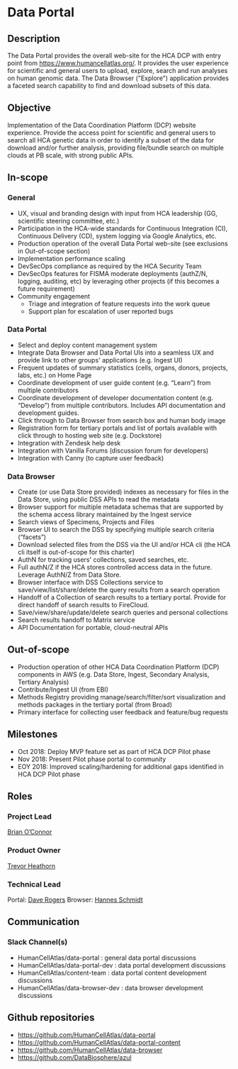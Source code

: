 # Data Portal


## Description
The Data Portal provides the overall web-site for the HCA DCP with entry point from https://www.humancellatlas.org/. It provides the user experience for scientific and general users to upload, explore, search and run analyses on human genomic data. The Data Browser ("Explore") application provides a faceted search capability to find and download subsets of this data.

## Objective
Implementation of the Data Coordination Platform (DCP) website experience. Provide the access point for scientific and general users to search all HCA genetic data in order to identify a subset of the data for download and/or further analysis, providing file/bundle search on multiple clouds at PB scale, with strong public APIs.

## In-scope
### General
* UX, visual and branding design with input from HCA leadership (GG, scientific steering committee, etc.)
* Participation in the HCA-wide standards for Continuous Integration (CI), Continuous Delivery (CD), system logging via Google Analytics, etc.
* Production operation of the overall Data Portal web-site (see exclusions in Out-of-scope section)
* Implementation performance scaling
* DevSecOps compliance as required by the HCA Security Team
* DevSecOps features for FISMA moderate deployments (authZ/N, logging, auditing, etc) by leveraging other projects (if this becomes a future requirement)
* Community engagement
   * Triage and integration of feature requests into the work queue 
   * Support plan for escalation of user reported bugs
### Data Portal
* Select and deploy content management system
* Integrate Data Browser and Data Portal UIs into a seamless UX and provide link to other groups' applications (e.g. Ingest UI)
* Frequent updates of summary statistics (cells, organs, donors, projects, labs, etc.) on Home Page
* Coordinate development of user guide content (e.g. “Learn”) from multiple contributors
* Coordinate development of developer documentation content (e.g. “Develop”) from multiple contributors. Includes API documentation and development guides.
* Click through to Data Browser from search box and human body image
* Registration form for tertiary portals and list of portals available with click through to hosting web site (e.g. Dockstore)
* Integration with Zendesk help desk
* Integration with Vanilla Forums (discussion forum for developers)
* Integration with Canny (to capture user feedback)
### Data Browser
* Create (or use Data Store provided) indexes as necessary for files in the Data Store, using public DSS APIs to read the metadata
* Browser support for multiple metadata schemas that are supported by the schema access library maintained by the Ingest service
* Search views of Specimens, Projects and Files
* Browser UI to search the DSS by specifying multiple search criteria (“facets”)
* Download selected files from the DSS via the UI and/or HCA cli (the HCA cli itself is out-of-scope for this charter)
* AuthN for tracking users' collections, saved searches, etc.
* Full authN/Z if the HCA stores controlled access data in the future. Leverage AuthN/Z from Data Store.
* Browser interface with DSS Collections service to save/view/list/share/delete the query results from a search operation
* Handoff of a Collection of search results to a tertiary portal. Provide for direct handoff of search results to FireCloud.
* Save/view/share/update/delete search queries and personal collections
* Search results handoff to Matrix service
* API Documentation for portable, cloud-neutral APIs

## Out-of-scope
* Production operation of other HCA Data Coordination Platform (DCP) components in AWS (e.g. Data Store, Ingest, Secondary Analysis, Tertiary Analysis)
* Contribute/Ingest UI (from EBI)
* Methods Registry providing manage/search/filter/sort visualization and methods packages in the tertiary portal (from Broad)
* Primary interface for collecting user feedback and feature/bug requests

## Milestones
* Oct 2018:  Deploy MVP feature set as part of HCA DCP Pilot phase
* Nov 2018:  Present Pilot phase portal to community
* EOY 2018:  Improved scaling/hardening for additional gaps identified in HCA DCP Pilot phase

## Roles

### Project Lead
[Brian O’Connor](mailto:brocono@ucsc.edu) 

### Product Owner
[Trevor Heathorn](mailto:theathor@ucsc.edu) 

### Technical Lead
Portal: [Dave Rogers](mailto:dave@clevercanary.com)
Browser: [Hannes Schmidt](mailto:hannes@ucsc.edu)

## Communication

### Slack Channel(s)
* HumanCellAtlas/data-portal : general data portal discussions
* HumanCellAtlas/data-portal-dev : data portal development discussions
* HumanCellAtlas/content-team : data portal content development discussions
* HumanCellAtlas/data-browser-dev : data browser development discussions

## Github repositories
* https://github.com/HumanCellAtlas/data-portal
* https://github.com/HumanCellAtlas/data-portal-content
* https://github.com/HumanCellAtlas/data-browser
* https://github.com/DataBiosphere/azul
